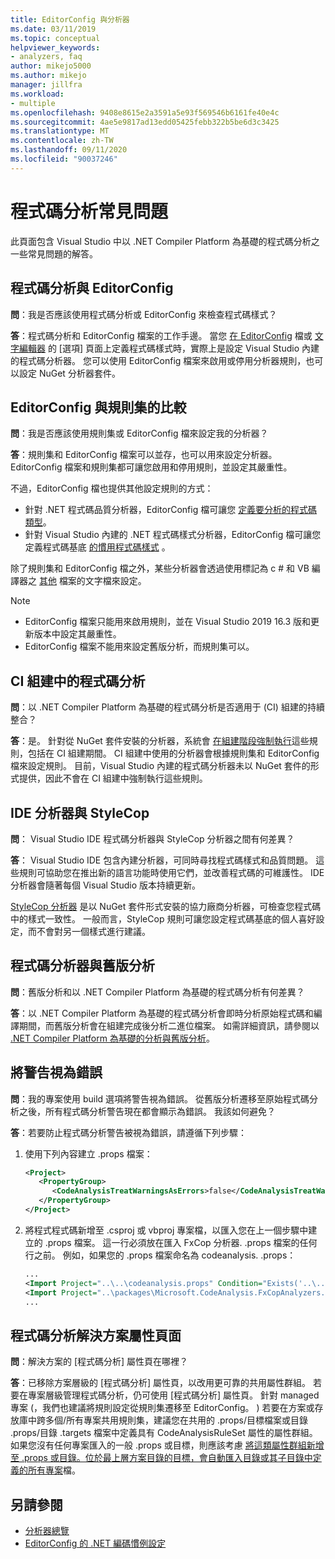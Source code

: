 ```yaml
---
title: EditorConfig 與分析器
ms.date: 03/11/2019
ms.topic: conceptual
helpviewer_keywords:
- analyzers, faq
author: mikejo5000
ms.author: mikejo
manager: jillfra
ms.workload:
- multiple
ms.openlocfilehash: 9408e8615e2a3591a5e93f569546b6161fe40e4c
ms.sourcegitcommit: 4ae5e9817ad13edd05425febb322b5be6d3c3425
ms.translationtype: MT
ms.contentlocale: zh-TW
ms.lasthandoff: 09/11/2020
ms.locfileid: "90037246"
---
```

# <a name="code-analysis-faq"></a>程式碼分析常見問題

此頁面包含 Visual Studio 中以 .NET Compiler Platform 為基礎的程式碼分析之一些常見問題的解答。

## <a name="code-analysis-versus-editorconfig"></a>程式碼分析與 EditorConfig

**問**：我是否應該使用程式碼分析或 EditorConfig 來檢查程式碼樣式？

**答**：程式碼分析和 EditorConfig 檔案的工作手邊。 當您 [在 EditorConfig](../ide/editorconfig-code-style-settings-reference.md) 檔或 [文字編輯器](../ide/code-styles-and-code-cleanup.md) 的 [選項] 頁面上定義程式碼樣式時，實際上是設定 Visual Studio 內建的程式碼分析器。 您可以使用 EditorConfig 檔案來啟用或停用分析器規則，也可以設定 NuGet 分析器套件。

## <a name="editorconfig-versus-rule-sets"></a>EditorConfig 與規則集的比較

**問**：我是否應該使用規則集或 EditorConfig 檔來設定我的分析器？

**答**：規則集和 EditorConfig 檔案可以並存，也可以用來設定分析器。 EditorConfig 檔案和規則集都可讓您啟用和停用規則，並設定其嚴重性。

不過，EditorConfig 檔也提供其他設定規則的方式：

- 針對 .NET 程式碼品質分析器，EditorConfig 檔可讓您 [定義要分析的程式碼類型](fxcop-analyzer-options.md)。
- 針對 Visual Studio 內建的 .NET 程式碼樣式分析器，EditorConfig 檔可讓您定義程式碼基底 [的慣用程式碼樣式](../ide/editorconfig-code-style-settings-reference.md) 。

除了規則集和 EditorConfig 檔之外，某些分析器會透過使用標記為 c # 和 VB 編譯器之 [其他](../ide/build-actions.md#build-action-values) 檔案的文字檔來設定。

> [!NOTE]
> - EditorConfig 檔案只能用來啟用規則，並在 Visual Studio 2019 16.3 版和更新版本中設定其嚴重性。
> - EditorConfig 檔案不能用來設定舊版分析，而規則集可以。

## <a name="code-analysis-in-ci-builds"></a>CI 組建中的程式碼分析

**問**：以 .NET Compiler Platform 為基礎的程式碼分析是否適用于 (CI) 組建的持續整合？

**答**：是。 針對從 NuGet 套件安裝的分析器，系統會 [在組建階段強制執行](roslyn-analyzers-overview.md#build-errors)這些規則，包括在 CI 組建期間。 CI 組建中使用的分析器會根據規則集和 EditorConfig 檔來設定規則。 目前，Visual Studio 內建的程式碼分析器未以 NuGet 套件的形式提供，因此不會在 CI 組建中強制執行這些規則。

## <a name="ide-analyzers-versus-stylecop"></a>IDE 分析器與 StyleCop

**問**： Visual Studio IDE 程式碼分析器與 StyleCop 分析器之間有何差異？

**答**： Visual Studio IDE 包含內建分析器，可同時尋找程式碼樣式和品質問題。 這些規則可協助您在推出新的語言功能時使用它們，並改善程式碼的可維護性。 IDE 分析器會隨著每個 Visual Studio 版本持續更新。

[StyleCop 分析器](https://github.com/DotNetAnalyzers/StyleCopAnalyzers) 是以 NuGet 套件形式安裝的協力廠商分析器，可檢查您程式碼中的樣式一致性。 一般而言，StyleCop 規則可讓您設定程式碼基底的個人喜好設定，而不會對另一個樣式進行建議。

## <a name="code-analyzers-versus-legacy-analysis"></a>程式碼分析器與舊版分析

**問**：舊版分析和以 .NET Compiler Platform 為基礎的程式碼分析有何差異？

**答**：以 .NET Compiler Platform 為基礎的程式碼分析會即時分析原始程式碼和編譯期間，而舊版分析會在組建完成後分析二進位檔案。 如需詳細資訊，請參閱以 [.NET Compiler Platform 為基礎的分析與舊版分析](../code-quality/fxcop-analyzers-faq.md#whats-the-difference-between-legacy-fxcop-and-fxcop-analyzers)。

## <a name="treat-warnings-as-errors"></a>將警告視為錯誤

**問**：我的專案使用 build 選項將警告視為錯誤。 從舊版分析遷移至原始程式碼分析之後，所有程式碼分析警告現在都會顯示為錯誤。 我該如何避免？

**答**：若要防止程式碼分析警告被視為錯誤，請遵循下列步驟：

  1. 使用下列內容建立 .props 檔案：

     ```xml
     <Project>
        <PropertyGroup>
           <CodeAnalysisTreatWarningsAsErrors>false</CodeAnalysisTreatWarningsAsErrors>
        </PropertyGroup>
     </Project>
     ```

  2. 將程式程式碼新增至 .csproj 或 vbproj 專案檔，以匯入您在上一個步驟中建立的 .props 檔案。 這一行必須放在匯入 FxCop 分析器. .props 檔案的任何行之前。 例如，如果您的 .props 檔案命名為 codeanalysis. .props：

     ```xml
     ...
     <Import Project="..\..\codeanalysis.props" Condition="Exists('..\..\codeanalysis.props')" />
     <Import Project="..\packages\Microsoft.CodeAnalysis.FxCopAnalyzers.2.6.5\build\Microsoft.CodeAnalysis.FxCopAnalyzers.props" Condition="Exists('..\packages\Microsoft.CodeAnalysis.FxCopAnalyzers.2.6.5\build\Microsoft.CodeAnalysis.FxCopAnalyzers.props')" />
     ...
     ```

## <a name="code-analysis-solution-property-page"></a>程式碼分析解決方案屬性頁面

**問**：解決方案的 [程式碼分析] 屬性頁在哪裡？

**答**：已移除方案層級的 [程式碼分析] 屬性頁，以改用更可靠的共用屬性群組。 若要在專案層級管理程式碼分析，仍可使用 [程式碼分析] 屬性頁。 針對 managed 專案 (，我們也建議將規則設定從規則集遷移至 EditorConfig。 ) 若要在方案或存放庫中跨多個/所有專案共用規則集，建議您在共用的 .props/目標檔案或目錄 .props/目錄 .targets 檔案中定義具有 CodeAnalysisRuleSet 屬性的屬性群組。 如果您沒有任何專案匯入的一般 .props 或目標，則應該考慮 [將這類屬性群組新增至 .props 或目錄。位於最上層方案目錄的目標，會自動匯入目錄或其子目錄中定義的所有專案](../msbuild/customize-your-build.md)檔。

## <a name="see-also"></a>另請參閱

- [分析器總覽](roslyn-analyzers-overview.md)
- [EditorConfig 的 .NET 編碼慣例設定](../ide/editorconfig-code-style-settings-reference.md)